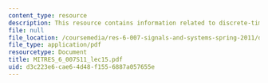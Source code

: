 ```yaml
---
content_type: resource
description: This resource contains information related to discrete-time modulation.
file: null
file_location: /coursemedia/res-6-007-signals-and-systems-spring-2011/d3c223e6cae64d48f1556887a057655e_MITRES_6_007S11_lec15.pdf
file_type: application/pdf
resourcetype: Document
title: MITRES_6_007S11_lec15.pdf
uid: d3c223e6-cae6-4d48-f155-6887a057655e
---
```

